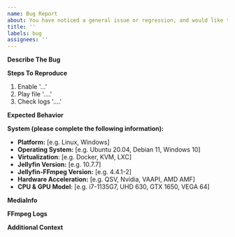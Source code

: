 ```yaml
---
name: Bug Report
about: You have noticed a general issue or regression, and would like to report it
title: ''
labels: bug
assignees: ''
---
```


**Describe The Bug**
<!-- A clear and concise description of what the bug is. -->

**Steps To Reproduce**
<!-- Steps to reproduce the behavior: -->
1. Enable '...'
2. Play file '....'
3. Check logs '....'

**Expected Behavior**
<!-- A clear and concise description of what you expected to happen. -->

**System (please complete the following information):**

- **Platform:** [e.g. Linux, Windows]
- **Operating System:** [e.g. Ubuntu 20.04, Debian 11, Windows 10]
- **Virtualization**: [e.g. Docker, KVM, LXC]
- **Jellyfin Version:** [e.g. 10.7.7]
- **Jellyfin-FFmpeg Version:** [e.g. 4.4.1-2]
- **Hardware Acceleration:** [e.g. QSV, Nvidia, VAAPI, AMD AMF]
- **CPU & GPU Model**: [e.g. i7-1135G7, UHD 630, GTX 1650, VEGA 64]

**MediaInfo**
<!-- Paste the Media Info of the file. Please use code blocks. -->

**FFmpeg Logs**
<!-- Paste any log errors. Please use code blocks. -->

**Additional Context**
<!-- Add any other context about the problem here. -->
